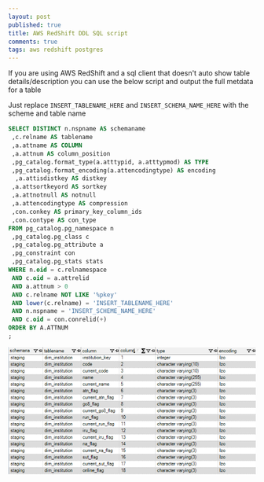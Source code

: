 ```yaml
---
layout: post
published: true
title: AWS RedShift DDL SQL script
comments: true
tags: aws redshift postgres
---
```


If you are using AWS RedShift and a sql client that doesn't auto show table details/description you can use the below script and output the full metdata for a table

Just replace `INSERT_TABLENAME_HERE` and `INSERT_SCHEMA_NAME_HERE` with the scheme and table name

``` sql
SELECT DISTINCT n.nspname AS schemaname
 ,c.relname AS tablename
 ,a.attname AS COLUMN
 ,a.attnum AS column_position
 ,pg_catalog.format_type(a.atttypid, a.atttypmod) AS TYPE
 ,pg_catalog.format_encoding(a.attencodingtype) AS encoding
  ,a.attisdistkey AS distkey
 ,a.attsortkeyord AS sortkey
 ,a.attnotnull AS notnull
 ,a.attencodingtype AS compression
 ,con.conkey AS primary_key_column_ids
 ,con.contype AS con_type
FROM pg_catalog.pg_namespace n
 ,pg_catalog.pg_class c
 ,pg_catalog.pg_attribute a
 ,pg_constraint con
 ,pg_catalog.pg_stats stats
WHERE n.oid = c.relnamespace
 AND c.oid = a.attrelid
 AND a.attnum > 0
 AND c.relname NOT LIKE '%pkey'
 AND lower(c.relname) = 'INSERT_TABLENAME_HERE'
 AND n.nspname = 'INSERT_SCHEME_NAME_HERE'
 AND c.oid = con.conrelid(+)
ORDER BY A.ATTNUM
;
```

![RedShift DDL SQL](/img/2017-07-17-RedShift-DDL.PNG)
